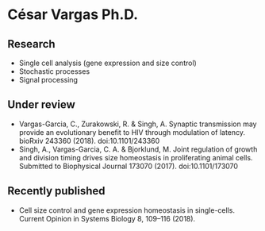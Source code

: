 # César Vargas Ph.D.

## Research

- Single cell analysis (gene expression and size control)
- Stochastic processes
- Signal processing

## Under review
- Vargas-Garcia, C., Zurakowski, R. & Singh, A. Synaptic transmission may provide an evolutionary benefit to HIV through modulation of latency. bioRxiv 243360 (2018). doi:10.1101/243360
- Singh, A., Vargas-Garcia, C. A. & Bjorklund, M. Joint regulation of growth and division timing drives size homeostasis in proliferating animal cells. Submitted to Biophysical Journal 173070 (2017). doi:10.1101/173070

## Recently published
- Cell size control and gene expression homeostasis in single-cells. Current Opinion in Systems Biology 8, 109–116 (2018).

